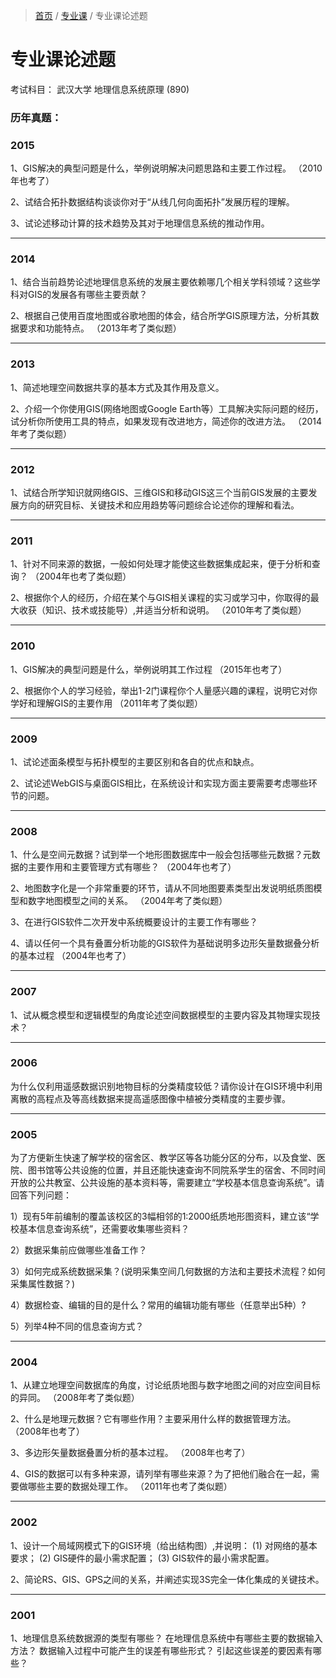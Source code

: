 > [首页](index.html) / [专业课](专业课.html) / 专业课论述题

# 专业课论述题

考试科目：
武汉大学 地理信息系统原理 (890)

### 历年真题：

<a id="2015"></a>
### 2015

1、GIS解决的典型问题是什么，举例说明解决问题思路和主要工作过程。
（2010年也考了）

2、试结合拓扑数据结构谈谈你对于“从线几何向面拓扑”发展历程的理解。

3、试论述移动计算的技术趋势及其对于地理信息系统的推动作用。

----
<a id="2014"></a>
### 2014

1、结合当前趋势论述地理信息系统的发展主要依赖哪几个相关学科领域？这些学科对GIS的发展各有哪些主要贡献？

2、根据自己使用百度地图或谷歌地图的体会，结合所学GIS原理方法，分析其数据要求和功能特点。
（2013年考了类似题）

----
<a id="2013"></a>
### 2013

1、简述地理空间数据共享的基本方式及其作用及意义。

2、介绍一个你使用GIS(网络地图或Google Earth等）工具解决实际问题的经历，试分析你所使用工具的特点，如果发现有改进地方，简述你的改进方法。
（2014年考了类似题）


----
<a id="2012"></a>
### 2012

1、试结合所学知识就网络GIS、三维GIS和移动GIS这三个当前GIS发展的主要发展方向的研究目标、关键技术和应用趋势等问题综合论述你的理解和看法。

----
<a id="2011"></a>
### 2011

1、针对不同来源的数据，一般如何处理才能使这些数据集成起来，便于分析和查询？
（2004年也考了类似题）

2、根据你个人的经历，介绍在某个与GIS相关课程的实习或学习中，你取得的最大收获（知识、技术或技能导）,并适当分析和说明。
（2010年考了类似题）

----
<a id="2010"></a>
### 2010

1、GIS解决的典型问题是什么，举例说明其工作过程
（2015年也考了）

2、根据你个人的学习经验，举出1-2门课程你个人量感兴趣的课程，说明它对你学好和理解GIS的主要作用
（2011年考了类似题）

----
<a id="2009"></a>
### 2009

1、试论述面条模型与拓扑模型的主要区别和各自的优点和缺点。

2、试论述WebGIS与桌面GIS相比，在系统设计和实现方面主要需要考虑哪些环节的问题。

----
<a id="2008"></a>
### 2008

1、什么是空间元数据？试到举一个地形图数据库中一般会包括哪些元数据？元数据的主要作用和主要管理方式有哪些？
（2004年也考了）

2、地图数字化是一个非常重要的环节，请从不同地图要素类型出发说明纸质图模型和数字地图模型之间的关系。
（2004年考了类似题）

3、在进行GIS软件二次开发中系统概要设计的主要工作有哪些？

4、请以任何一个具有叠置分析功能的GIS软件为基础说明多边形矢量数据叠分析的基本过程
（2004年也考了）

----
<a id="2007"></a>
### 2007

1、试从概念模型和逻辑模型的角度论述空间数据模型的主要内容及其物理实现技术？

----
<a id="2006"></a>
### 2006

为什么仅利用遥感数据识别地物目标的分类精度较低？请你设计在GIS环境中利用离散的高程点及等高线数据来提高遥感图像中植被分类精度的主要步骤。

----
<a id="2005"></a>
### 2005

为了方便新生快速了解学校的宿舍区、教学区等各功能分区的分布，以及食堂、医院、图书馆等公共设施的位置，并且还能快速查询不同院系学生的宿舍、不同时间开放的公共教室、公共设施的基本资料等，需要建立“学校基本信息查询系统”。请回答下列问题：

1）现有5年前编制的覆盖该校区的3幅相邻的1:2000纸质地形图资料，建立该“学校基本信息查询系统”，还需要收集哪些资料？

2）数据采集前应做哪些准备工作？

3）如何完成系统数据采集？(说明采集空间几何数据的方法和主要技术流程？如何采集属性数据？)

4）数据检查、编辑的目的是什么？常用的编辑功能有哪些（任意举出5种）?

5）列举4种不同的信息查询方式？

----
<a id="2001"></a>
### 2004

1、从建立地理空间数据库的角度，讨论纸质地图与数字地图之间的对应空间目标的异同。
（2008年考了类似题）

2、什么是地理元数据？它有哪些作用？主要采用什么样的数据管理方法。
（2008年也考了）

3、多边形矢量数据叠置分析的基本过程。
（2008年也考了）

4、GIS的数据可以有多种来源，请列举有哪些来源？为了把他们融合在一起，需要做哪些主要的数据处理工作。
（2011年也考了类似题）

----
### 2002

1、设计一个局域网模式下的GIS环境（给出结构图）,并说明：
(1) 对网络的基本要求；
(2) GIS硬件的最小需求配置；
(3) GIS软件的最小需求配置。

2、简论RS、GIS、GPS之间的关系，并阐述实现3S完全一体化集成的关键技术。

----
### 2001

1、地理信息系统数据源的类型有哪些？
在地理信息系统中有哪些主要的数据输入方法？
数据输入过程中可能产生的误差有哪些形式？
引起这些误差的要因素有哪些？


<!--stackedit_data:
eyJoaXN0b3J5IjpbNTIyMzU4NzAyLDE2NTE1NTA3MzQsNDU3Nz
E5MDU1XX0=
-->